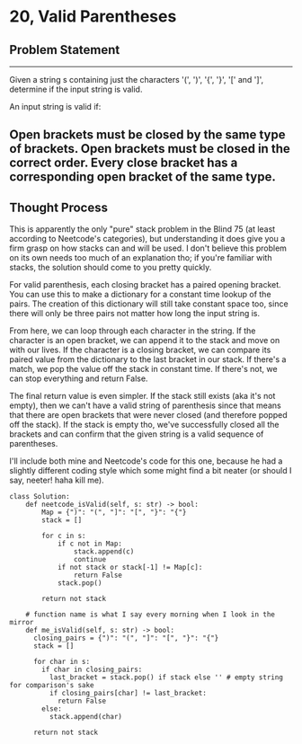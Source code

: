 # 20, Valid Parentheses

## Problem Statement
---
Given a string s containing just the characters '(', ')', '{', '}', '[' and ']', determine if the input string is valid.

An input string is valid if:

Open brackets must be closed by the same type of brackets.
Open brackets must be closed in the correct order.
Every close bracket has a corresponding open bracket of the same type.
---

## Thought Process

This is apparently the only "pure" stack problem in the Blind 75 (at least according to Neetcode's categories), but understanding it does give you a firm grasp on how stacks can and will be used. I don't believe this problem on its own  needs too much of an explanation tho; if you're familiar with stacks, the solution should come to you pretty quickly.

For valid parenthesis, each closing bracket has a paired opening bracket. You can use this to make a dictionary for a constant time lookup of the pairs. The creation of this dictionary will still take constant space too, since there will only be three pairs not matter how long the input string is.

From here, we can loop through each character in the string. If the character is an open bracket, we can append it to the stack and move on with our lives. If the character is a closing bracket, we can compare its paired value from the dictionary to the last bracket in our stack. If there's a match, we pop the value off the stack in constant time. If there's not, we can stop everything and return False.

The final return value is even simpler. If the stack still exists (aka it's not empty), then we can't have a valid string of parenthesis since that means that there are open brackets that were never closed (and therefore popped off the stack). If the stack is empty tho, we've successfully closed all the brackets and can confirm that the given string is a valid sequence of parentheses.

I'll include both mine and Neetcode's code for this one, because he had a slightly different coding style which some might find a bit neater (or should I say, neeter! haha kill me). 

```
class Solution:
    def neetcode_isValid(self, s: str) -> bool:
        Map = {")": "(", "]": "[", "}": "{"}
        stack = []

        for c in s:
            if c not in Map:
                stack.append(c)
                continue
            if not stack or stack[-1] != Map[c]:
                return False
            stack.pop()

        return not stack
        
    # function name is what I say every morning when I look in the mirror
    def me_isValid(self, s: str) -> bool:
      closing_pairs = {")": "(", "]": "[", "}": "{"}
      stack = []
      
      for char in s:
        if char in closing_pairs:
          last_bracket = stack.pop() if stack else '' # empty string for comparison's sake
          if closing_pairs[char] != last_bracket:
            return False
        else:
          stack.append(char)
      
      return not stack
```
